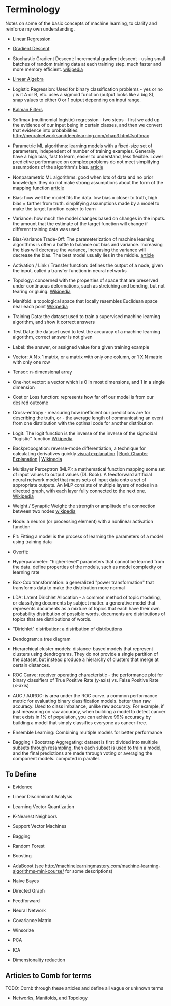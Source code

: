 # Terminology

Notes on some of the basic concepts of machine learning, to clarify and reinforce my own understanding.

- [Linear Regression](https://github.com/sbecker/machine-learning/blob/master/linear-regression.md)
- [Gradient Descent](https://github.com/sbecker/machine-learning/blob/master/gradient-descent.md)
- Stochastic Gradient Descent: Incremental gradient descent - using small batches of random training data at each training step. much faster and more memory efficient. [wikipedia](https://en.wikipedia.org/wiki/Stochastic_gradient_descent)
- [Linear Algebra](https://github.com/sbecker/machine-learning/blob/master/linear-algebra.md)
- Logistic Regression: Used for binary classification problems - yes or no / is it A or B, etc. uses a sigmoid function (output looks like a big S), snap values to either 0 or 1 output depending on input range.
- [Kalman Filters](https://github.com/sbecker/machine-learning/blob/master/kalman-filters.md)

- Softmax (multinomial logistic) regression - two steps - first we add up the evidence of our input being in certain classes, and then we convert that evidence into probabilities. http://neuralnetworksanddeeplearning.com/chap3.html#softmax
- Parametric ML algorithms: learning models with a fixed-size set of parameters, independent of number of training examples. Generally have a high bias, fast to learn, easier to understand, less flexible. Lower predictive performance on complex problems do not meet simplifying assumptions of the algorithm's bias. [article](http://machinelearningmastery.com/parametric-and-nonparametric-machine-learning-algorithms/)
- Nonparametric ML algorithms: good when lots of data and no prior knowledge. they do not make strong assumptions about the form of the mapping function [article](http://machinelearningmastery.com/parametric-and-nonparametric-machine-learning-algorithms/)
- Bias: how well the model fits the data. low bias = closer to truth, high bias = farther from truth. simplifying assumptions made by a model to make the target function easier to learn
- Variance: how much the model changes based on changes in the inputs. the amount that the estimate of the target function will change if different training data was used
- Bias-Variance Trade-Off: The parameterization of machine learning algorithms is often a battle to balance out bias and variance. Increasing the bias will decrease the variance, Increasing the variance will decrease the bias. The best model usually lies in the middle. [article](http://machinelearningmastery.com/gentle-introduction-to-the-bias-variance-trade-off-in-machine-learning/)
- Activation / Link / Transfer function: defines the output of a node, given the input. called a transfer function in neural networks
- Topology: concerned with the properties of space that are preserved under continuous deformations, such as stretching and bending, but not tearing or gluing. [Wikipedia](https://en.wikipedia.org/wiki/Topology)
- Manifold: a topological space that locally resembles Euclidean space near each point [Wikipedia](https://en.wikipedia.org/wiki/Manifold)
- Training Data: the dataset used to train a supervised machine learning algorithm, and show it correct answers
- Test Data: the dataset used to test the accuracy of a machine learning algorithm, correct answer is not given
- Label: the answer, or assigned value for a given training example
- Vector: A N x 1 matrix, or a matrix with only one column, or 1 X N matrix with only one row
- Tensor: n-dimensional array
- One-hot vector: a vector which is 0 in most dimensions, and 1 in a single dimension
- Cost or Loss function: represents how far off our model is from our desired outcome
- Cross-entropy - measuring how inefficient our predictions are for describing the truth, or - the average length of communicating an event from one distribution with the optimal code for another distribution
- Logit: The logit function is the inverse of the inverse of the sigmoidal "logistic" function [Wikipedia](https://en.wikipedia.org/wiki/Logit)
- Backpropogation: reverse-mode differentiation, a technique for calculating derivatives quickly [visual explanation](http://colah.github.io/posts/2015-08-Backprop/) | [Book Chapter Explanation](http://neuralnetworksanddeeplearning.com/chap2.html) | [Wikipedia](https://en.wikipedia.org/wiki/Backpropagation)
- Multilayer Perceptron (MLP): a mathematical function mapping some set of input values to output values (DL Book). A feedforward artificial neural network model that maps sets of input data onto a set of appropriate outputs. An MLP consists of multiple layers of nodes in a directed graph, with each layer fully connected to the next one. [Wikipedia](https://en.wikipedia.org/wiki/Multilayer_perceptron)
- Weight / Synaptic Weight: the strength or amplitude of a connection between two nodes [wikipedia](https://en.wikipedia.org/wiki/Synaptic_weight)
- Node: a neuron (or processing element) with a nonlinear activation function
- Fit: Fitting a model is the process of learning the parameters of a model using training data
- Overfit: 
- Hyperparameter: "higher-level" parameters that cannot be learned from the data. define properties of the models, such as model complexity or learning rate
- Box-Cox transformation: a generalized "power transformation" that transforms data to make the distribution more normal
- LDA: Latent Dirichlet Allocation - a common method of topic modeling, or classifying documents by subject matter. a generative model that represents documents as a mixture of topics that each have their own probability distribution of possible words. documents are distributions of topics that are distributions of words.
- "Dirichlet" distribution: a distribution of distributions

- Dendogram: a tree diagram
- Hierarchical cluster models: distance-based models that represent clusters using dendrograms. They do not provide a single partition of the dataset, but instead produce a hierarchy of clusters that merge at certain distances.

- ROC Curve: receiver operating characteristic - the performance plot for binary classifiers of True Positive Rate (y-axis) vs. False Positive Rate (x-axis)
- AUC / AUROC: is area under the ROC curve. a common performance metric for evaluating binary classification models. better than raw accuracy. Used to class imbalance, unlike raw accuracy. For example, if just measuring on raw accuracy, when building a model to detect cancer that exists in 1% of population, you can achieve 99% accuracy by building a model that simply classifies everyone as cancer-free.

- Ensemble Learning: Combining multiple models for better performance
- Bagging / Bootstrap Aggregating: dataset is first divided into multiple subsets through resampling, then each subset is used to train a model, and the final predictions are made through voting or averaging the component models. computed in parallel.


## To Define

- Evidence

- Linear Discriminant Analysis
- Learning Vector Quantization
- K-Nearest Neighbors
- Support Vector Machines
- Bagging
- Random Forest
- Boosting
- AdaBoost
(see http://machinelearningmastery.com/machine-learning-algorithms-mini-course/ for some descriptions)

- Naive Bayes
- Directed Graph
- Feedforward
- Neural Network
- Covariance Matrix


- Winsorize
- PCA
- ICA

- Dimensionality reduction

## Articles to Comb for terms
TODO: Comb through these articles and define all vague or unknown terms
- [Networks, Manifolds, and Topology](http://colah.github.io/posts/2014-03-NN-Manifolds-Topology/)
